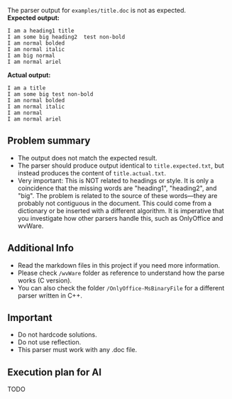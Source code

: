 The parser output for `examples/title.doc` is not as expected.  
**Expected output:**  
```
I am a heading1 title
I am some big heading2  test non-bold
I am normal bolded
I am normal italic
I am big normal
I am normal ariel
```

**Actual output:**  
```
I am a title
I am some big test non-bold
I am normal bolded
I am normal italic
I am normal
I am normal ariel
```

## Problem summary

- The output does not match the expected result.
- The parser should produce output identical to `title.expected.txt`, but instead produces the content of `title.actual.txt`.
- Very important: This is NOT related to headings or style. It is only a coincidence that the missing words are "heading1", "heading2", and "big". The problem is related to the source of these words—they are probably not contiguous in the document. This could come from a dictionary or be inserted with a different algorithm. It is imperative that you investigate how other parsers handle this, such as OnlyOffice and wvWare.

## Additional Info

- Read the markdown files in this project if you need more information.
- Please check `/wvWare` folder as reference to understand how the parse works (C version).
- You can also check the folder `/OnlyOffice-MsBinaryFile` for a different parser written in C++.

## Important
- Do not hardcode solutions.
- Do not use reflection.
- This parser must work with any .doc file.

## Execution plan for AI

TODO
